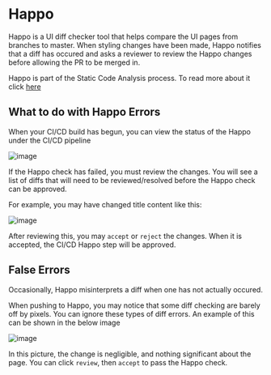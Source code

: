 # Happo 

Happo is a UI diff checker tool that helps compare the UI pages from branches to master. When styling changes have been made, Happo notifies that a diff has occured and asks a reviewer to review the Happo changes before allowing the PR to be merged in.

Happo is part of the Static Code Analysis process. To read more about it click [here](https://transcom.github.io/mymove-docs/docs/backend/guides/guide-to-static-analysis-security-workflow)

## What to do with Happo Errors

When your CI/CD build has begun, you can view the status of the Happo under the CI/CD pipeline

![image](https://user-images.githubusercontent.com/84801109/141024060-32ff4825-b2b5-47e4-a281-682f6371a2d2.png)

If the Happo check has failed, you must review the changes. You will see a list of diffs that will need to be reviewed/resolved before the Happo check can be approved. 

For example, you may have changed title content like this:

![image](https://user-images.githubusercontent.com/84801109/141023978-2dd94167-93fe-4add-9e4e-c739fece0006.png)

After reviewing this, you may `accept` or `reject` the changes. When it is accepted, the CI/CD Happo step will be approved.


## False Errors

Occasionally, Happo misinterprets a diff when one has not actually occured.

When pushing to Happo, you may notice that some diff checking are barely off by pixels.  You can ignore these types of diff errors. An example of this can be shown in the below image

![image](https://user-images.githubusercontent.com/84801109/141023587-28176a4a-0fc2-4510-ba09-29b9fb4f0634.png)

In this picture, the change is negligible, and nothing significant about the page. You can click `review`, then `accept` to pass the Happo check.

